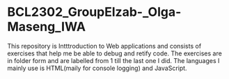 # BCL2302_GroupElzab-_Olga-Maseng_IWA
This repository is Intttroduction to Web applications and consists of exercises that help me be able to debug and retify code. The exercises are in folder form and are labelled from 1 till the last one I did.
The languages I mainly use is HTML(maily for console logging) and JavaScript.
